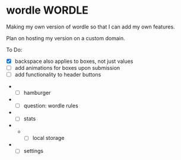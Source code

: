 # wordle WORDLE

Making my own version of wordle so that I can add my own features.

Plan on hosting my version on a custom domain.

To Do:

- [x] backspace also applies to boxes, not just values
- [ ] add animations for boxes upon submission
- [ ] add functionality to header buttons
- - [ ] hamburger
- - [ ] question: wordle rules
- - [ ] stats
- - - [ ] local storage
- - [ ] settings
